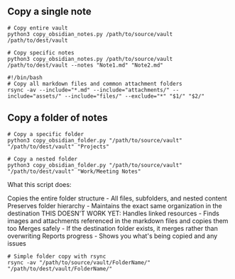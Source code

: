## Copy a single note
```commandline
# Copy entire vault
python3 copy_obsidian_notes.py /path/to/source/vault /path/to/dest/vault

# Copy specific notes
python3 copy_obsidian_notes.py /path/to/source/vault /path/to/dest/vault --notes "Note1.md" "Note2.md"
```

```commandline
#!/bin/bash
# Copy all markdown files and common attachment folders
rsync -av --include="*.md" --include="attachments/" --include="assets/" --include="files/" --exclude="*" "$1/" "$2/"
```

## Copy a folder of notes
```commandline
# Copy a specific folder
python3 copy_obsidian_folder.py "/path/to/source/vault" "/path/to/dest/vault" "Projects"

# Copy a nested folder
python3 copy_obsidian_folder.py "/path/to/source/vault" "/path/to/dest/vault" "Work/Meeting Notes"
```

What this script does:

Copies the entire folder structure - All files, subfolders, and nested content
Preserves folder hierarchy - Maintains the exact same organization in the destination
THIS DOESN'T WORK YET: Handles linked resources - Finds images and attachments referenced in the markdown files and copies them too
Merges safely - If the destination folder exists, it merges rather than overwriting
Reports progress - Shows you what's being copied and any issues

```commandline
# Simple folder copy with rsync
rsync -av "/path/to/source/vault/FolderName/" "/path/to/dest/vault/FolderName/"
```

